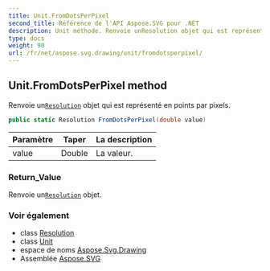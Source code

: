```yaml
---
title: Unit.FromDotsPerPixel
second_title: Référence de l'API Aspose.SVG pour .NET
description: Unit méthode. Renvoie unResolution objet qui est représenté en points par pixels.
type: docs
weight: 90
url: /fr/net/aspose.svg.drawing/unit/fromdotsperpixel/
---
```

## Unit.FromDotsPerPixel method

Renvoie un[`Resolution`](../../resolution/) objet qui est représenté en points par pixels.

```csharp
public static Resolution FromDotsPerPixel(double value)
```

| Paramètre | Taper | La description |
| --- | --- | --- |
| value | Double | La valeur. |

### Return_Value

Renvoie un[`Resolution`](../../resolution/) objet.

### Voir également

* class [Resolution](../../resolution/)
* class [Unit](../)
* espace de noms [Aspose.Svg.Drawing](../../unit/)
* Assemblée [Aspose.SVG](../../../)


